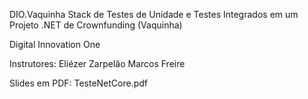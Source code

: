DIO.Vaquinha
Stack de Testes de Unidade e Testes Integrados em um Projeto .NET de Crownfunding (Vaquinha)  

Digital Innovation One

Instrutores:
Eliézer Zarpelão
Marcos Freire

Slides em PDF: TesteNetCore.pdf
